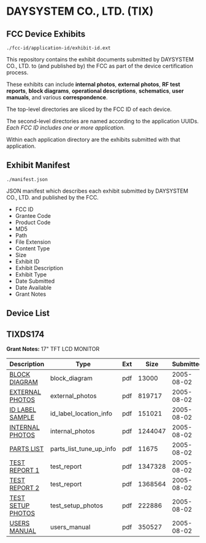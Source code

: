 # DAYSYSTEM CO., LTD. (TIX)
## FCC Device Exhibits

```
./fcc-id/application-id/exhibit-id.ext
```

This repository contains the exhibit documents submitted by DAYSYSTEM CO., LTD. to (and published by) the FCC as part of the device certification process.

These exhibits can include **internal photos**, **external photos**, **RF test reports**, **block diagrams**, **operational descriptions**, **schematics**, **user manuals**, and various **correspondence**.

The top-level directories are sliced by the FCC ID of each device.

The second-level directories are named according to the application UUIDs. *Each FCC ID includes one or more application.*

Within each application directory are the exhibits submitted with that application. 

## Exhibit Manifest

```
./manifest.json
```

JSON manifest which describes each exhibit submitted by DAYSYSTEM CO., LTD. and published by the FCC.

- FCC ID
- Grantee Code
- Product Code
- MD5
- Path
- File Extension
- Content Type
- Size
- Exhibit ID
- Exhibit Description
- Exhibit Type
- Date Submitted
- Date Available
- Grant Notes

## Device List
## TIXDS174
**Grant Notes:** 17" TFT LCD MONITOR

| Description | Type | Ext | Size | Submitted | Available |
| ----------- | ---- | --- | ---- | --------- | --------- |
| [BLOCK DIAGRAM](TIXDS174/59638f7497dc3b9faa23c5390e3a4186/567586.pdf) | block_diagram | pdf | 13000 | 2005-08-02 | 2005-08-02 |
| [EXTERNAL PHOTOS](TIXDS174/59638f7497dc3b9faa23c5390e3a4186/567587.pdf) | external_photos | pdf | 819717 | 2005-08-02 | 2005-08-02 |
| [ID LABEL SAMPLE](TIXDS174/59638f7497dc3b9faa23c5390e3a4186/567588.pdf) | id_label_location_info | pdf | 151021 | 2005-08-02 | 2005-08-02 |
| [INTERNAL PHOTOS](TIXDS174/59638f7497dc3b9faa23c5390e3a4186/567589.pdf) | internal_photos | pdf | 1244047 | 2005-08-02 | 2005-08-02 |
| [PARTS LIST](TIXDS174/59638f7497dc3b9faa23c5390e3a4186/567594.pdf) | parts_list_tune_up_info | pdf | 11675 | 2005-08-02 | 2005-08-02 |
| [TEST REPORT 1](TIXDS174/59638f7497dc3b9faa23c5390e3a4186/567590.pdf) | test_report | pdf | 1347328 | 2005-08-02 | 2005-08-02 |
| [TEST REPORT 2](TIXDS174/59638f7497dc3b9faa23c5390e3a4186/567591.pdf) | test_report | pdf | 1368564 | 2005-08-02 | 2005-08-02 |
| [TEST SETUP PHOTOS](TIXDS174/59638f7497dc3b9faa23c5390e3a4186/567592.pdf) | test_setup_photos | pdf | 222886 | 2005-08-02 | 2005-08-02 |
| [USERS MANUAL](TIXDS174/59638f7497dc3b9faa23c5390e3a4186/567593.pdf) | users_manual | pdf | 350527 | 2005-08-02 | 2005-08-02 |
